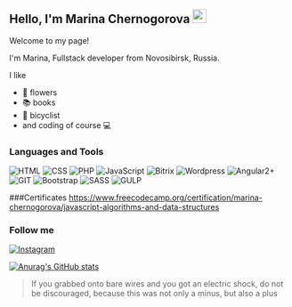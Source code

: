 ## Hello, I'm Marina Chernogorova <img src="https://media.giphy.com/media/hvRJCLFzcasrR4ia7z/giphy.gif" width="25px">
Welcome to my page!

I'm Marina, Fullstack developer from  Novosibirsk, Russia.


I like
- :cherry_blossom: flowers
- :books: books
- :bicyclist: bicyclist
- and coding of course :computer:

### Languages and Tools
![HTML](https://img.shields.io/badge/-HTML5-090909?style=for-the-badge&logo=HTML5)
![CSS](https://img.shields.io/badge/-CSS-090909?style=for-the-badge&logo=CSS3)
![PHP](https://img.shields.io/badge/-PHP-090909?style=for-the-badge&logo=PHP)
![JavaScript](https://img.shields.io/badge/-JS-090909?style=for-the-badge&logo=JavaScript)
![Bitrix](https://img.shields.io/badge/-Bitrix-090909?style=for-the-badge&logo=Bitrix)
![Wordpress](https://img.shields.io/badge/-WP-090909?style=for-the-badge&logo=Wordpress)
![Angular2+](https://img.shields.io/badge/-Angular2+-090909?style=for-the-badge&logo=Angular2+)
![GIT](https://img.shields.io/badge/-GIT-090909?style=for-the-badge&logo=GIT)
![Bootstrap](https://img.shields.io/badge/-Bootstrap-090909?style=for-the-badge&logo=Bootstrap)
![SASS](https://img.shields.io/badge/-SASS-090909?style=for-the-badge&logo=SASS)
![GULP](https://img.shields.io/badge/-GULP-090909?style=for-the-badge&logo=GULP)

###Сertificates
https://www.freecodecamp.org/certification/marina-chernogorova/javascript-algorithms-and-data-structures

### Follow me
[![Instagram](https://img.shields.io/badge/-Instagram-090909?style=for-the-badge&logo=Instagram)](https://www.instagram.com/marisha_tech)

[![Anurag's GitHub stats](https://github-readme-stats.vercel.app/api?username=Marisha-tech&hide=contribs,prs,stars)](https://github.com/anuraghazra/github-readme-stats)


 >If you grabbed onto bare wires and you got an electric shock, do not be discouraged, because this was not only a minus, but also a plus


